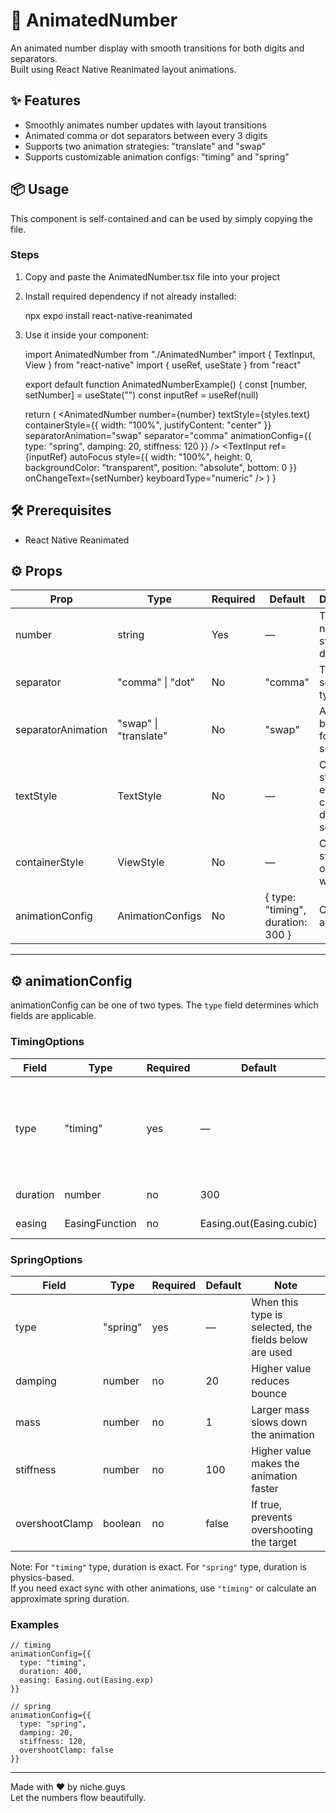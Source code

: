 # 🔢 AnimatedNumber

An animated number display with smooth transitions for both digits and separators.  
Built using React Native Reanimated layout animations.

## ✨ Features

- Smoothly animates number updates with layout transitions
- Animated comma or dot separators between every 3 digits
- Supports two animation strategies: "translate" and "swap"
- Supports customizable animation configs: "timing" and "spring"

## 📦 Usage

This component is self-contained and can be used by simply copying the file.

### Steps

1. Copy and paste the AnimatedNumber.tsx file into your project
2. Install required dependency if not already installed:

    npx expo install react-native-reanimated

3. Use it inside your component:

    import AnimatedNumber from "./AnimatedNumber"
    import { TextInput, View } from "react-native"
    import { useRef, useState } from "react"

    export default function AnimatedNumberExample() {
      const [number, setNumber] = useState("")
      const inputRef = useRef(null)

      return (
        <View style={styles.container}>
          <AnimatedNumber
            number={number}
            textStyle={styles.text}
            containerStyle={{ width: "100%", justifyContent: "center" }}
            separatorAnimation="swap"
            separator="comma"
            animationConfig={{
              type: "spring",
              damping: 20,
              stiffness: 120
            }}
          />
          <TextInput
            ref={inputRef}
            autoFocus
            style={{ width: "100%", height: 0, backgroundColor: "transparent", position: "absolute", bottom: 0 }}
            onChangeText={setNumber}
            keyboardType="numeric"
          />
        </View>
      )
    }

## 🛠 Prerequisites

- React Native Reanimated

## ⚙️ Props

| Prop | Type | Required | Default | Description |
|------|------|----------|---------|-------------|
| number | string | Yes | — | The numeric string to display |
| separator | "comma" \| "dot" | No | "comma" | Thousands separator type |
| separatorAnimation | "swap" \| "translate" | No | "swap" | Animation behavior for separators |
| textStyle | TextStyle | No | — | Custom style for each character digits and separators |
| containerStyle | ViewStyle | No | — | Custom style for outer wrapper |
| animationConfig | AnimationConfigs | No | { type: "timing", duration: 300 } | Config for animation |

---

## ⚙️ animationConfig

animationConfig can be one of two types. The `type` field determines which fields are applicable.

### TimingOptions

| Field | Type | Required | Default | Note |
|-------|------|----------|---------|------|
| type | "timing" | yes | — | When this type is selected, the fields below are used |
| duration | number | no | 300 | Duration in ms |
| easing | EasingFunction | no | Easing.out(Easing.cubic) | Easing function |

### SpringOptions

| Field | Type | Required | Default | Note |
|-------|------|----------|---------|------|
| type | "spring" | yes | — | When this type is selected, the fields below are used |
| damping | number | no | 20 | Higher value reduces bounce |
| mass | number | no | 1 | Larger mass slows down the animation |
| stiffness | number | no | 100 | Higher value makes the animation faster |
| overshootClamp | boolean | no | false | If true, prevents overshooting the target |

Note: For `"timing"` type, duration is exact. For `"spring"` type, duration is physics-based.  
If you need exact sync with other animations, use `"timing"` or calculate an approximate spring duration.

### Examples

    // timing
    animationConfig={{
      type: "timing",
      duration: 400,
      easing: Easing.out(Easing.exp)
    }}

    // spring
    animationConfig={{
      type: "spring",
      damping: 20,
      stiffness: 120,
      overshootClamp: false
    }}

---

Made with ❤️ by niche.guys  
Let the numbers flow beautifully.
